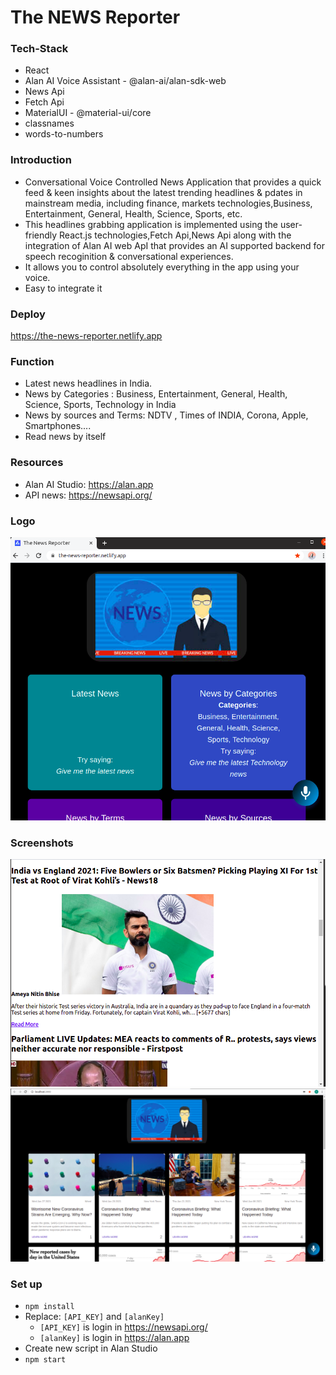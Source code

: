 # The NEWS Reporter

### Tech-Stack

- React 
- Alan AI Voice Assistant - @alan-ai/alan-sdk-web
- News Api
- Fetch Api
- MaterialUI - @material-ui/core
- classnames
- words-to-numbers

### Introduction

- Conversational Voice Controlled News Application that provides a quick feed & keen insights about the latest trending headlines & pdates in mainstream media, including finance, markets
technologies,Business, Entertainment, General, Health, Science, Sports, etc.
- This headlines grabbing application is implemented using the user-friendly React.js technologies,Fetch Api,News Api along with the integration of Alan AI web ApI that provides an AI supported backend for speech recoginition & conversational experiences.
- It allows you to control absolutely everything in the app using your voice.
- Easy to integrate it


### Deploy

https://the-news-reporter.netlify.app



### Function

  - Latest news headlines in India.
  - News by Categories : Business, Entertainment, General, Health, Science, Sports, Technology in India
  - News by sources and Terms: 	NDTV , Times of  INDIA, Corona, Apple, Smartphones....
  - Read news by itself

### Resources

- Alan AI Studio: https://alan.app
- API news: https://newsapi.org/

### Logo

<img src="https://github.com/5ilenceSeeker/the-news-reporter/blob/main/Screenshots/news1.png" />

### Screenshots

<img src="https://github.com/5ilenceSeeker/the-news-reporter/blob/main/Screenshots/news3.png" />

<img src="https://github.com/5ilenceSeeker/the-news-reporter/blob/main/Screenshots/news2.png" />

### Set up

- `npm install`
- Replace: `[API_KEY]` and `[alanKey]`
  - `[API_KEY]` is login in https://newsapi.org/
  - `[alanKey]` is login in https://alan.app
- Create new script in Alan Studio
- `npm start`
